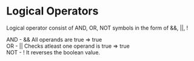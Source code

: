 # Logical Operators

Logical operator consist of AND, OR, NOT symbols in the form of &&, ||, !

AND - && All operands are true => true <br>
OR - || Checks atleast one operand is true => true <br>
NOT - ! It reverses the boolean value.